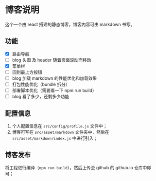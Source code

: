 # 博客说明

这个一个由 react 搭建的静态博客，博客内容可由 markdown 书写。

## 功能

- [x] 路由导航
- [ ] blog 头图 及 header 随着页面滚动而移动
- [x] 菜单栏
- [ ] 回到最上方按钮
- [ ] blog 加载 markdown 的性能优化和加载效果
- [ ] 打包性能优化（bundle 拆分）
- [ ] 部署脚本优化（需要看一下 npm run build）
- [ ] blog 看了多少，还剩多少功能

## 配置信息

1. 个人配置信息在 `src/config/profile.js` 文件中；
2. 博客可写在 `src/asset/markdown` 文件夹中，然后在 `src/asset/markdown/index.js` 中进行引入；

## 博客发布

将工程进行编译（`npm run build`），然后上传至 github 的 github.io 仓库中即可；
